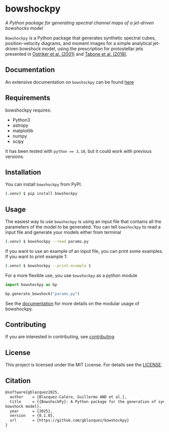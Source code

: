 # bowshockpy

*A Python package for generating spectral channel maps of a jet-driven bowshocks model*

``Bowshockpy`` is a Python package that generates synthetic spectral cubes, position-velocity diagrams, and moment images for a simple analytical jet-driven bowshock model, using the prescription for protostellar jets presented in [Ostriker et al. (2001)](https://ui.adsabs.harvard.edu/abs/2001ApJ...557..443O/abstract) and [Tabone et al. (2018)](https://ui.adsabs.harvard.edu/abs/2018A%26A...614A.119T/abstract).

<!--
 computes spectral channel maps of jet-driven bowshock model. The bowshock shell morphology and kinematics are determined from the momentum conservation in the interaction of jet material ejected sideways by an internal working surface and the ambient medium (or a surrounding disk wind moving in the jet axis direction). Well mixing between the jet and ambient material are assumed.
-->

## Documentation

An extensive documentation on ``bowshockpy`` can be found [here](https://bowshockpy.readthedocs.io/en/latest/)


## Requirements
bowshockpy requires:

* Python3 
* astropy
* matplotlib
* numpy
* scipy 

It has been tested with `python == 3.10`, but it could work with previous versions.


## Installation

You can install ``bowshockpy`` from PyPI. 

```bash
(.venv) $ pip install bowshockpy 
```

## Usage

The easiest way to use ``bowshockpy`` is using an input file that contains all the parameters of the model to be generated. You can tell ``bowshockpy`` to read a input file and generate your models either from terminal

```bash
(.venv) $ bowshockpy --read params.py 
```

If you want to use an example of an input file, you can print some examples. If you want to print example 1:

```bash
(.venv) $ bowshockpy --print-example 1
```

For a more flexible use, you use ``bowshockpy`` as a python module

```python
import bowshockpy as bp

bp.generate_bowshock("params.py")
```

See the [documentation](https://bowshockpy.readthedocs.io/en/latest/) for more details on the modular usage of bowshockpy.

## Contributing

If you are interested in contributing, see [contributing](CONTRIBUTING.md)

## License

This project is licensed under the MIT License. For details see the [LICENSE](LICENSE).


## Citation

```tex
@software{gblazquez2025,
  author    = {Blazquez-Calero, Guillermo AND et al.},
  title     = {{BowshockPy}: A Python package for the generation of synthetic spectral channel maps of a jet-driven
bowshock model},
  year      = {2025},
  version   = {0.1.0},
  url       = {https://github.com/gblazquez/bowshockpy}
}
```
